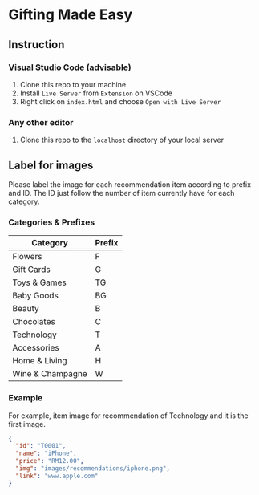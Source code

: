 # Gifting Made Easy

## Instruction
### Visual Studio Code (advisable)
1. Clone this repo to your machine
2. Install `Live Server` from `Extension` on VSCode
3. Right click on `index.html` and choose `Open with Live Server`

### Any other editor
1. Clone this repo to the `localhost` directory of your local server

## Label for images
Please label the image for each recommendation item according to prefix and ID. The ID just follow the number of item currently have for each category.

### Categories & Prefixes
| Category | Prefix |
| --- | --- |
| Flowers | F |
| Gift Cards | G |
| Toys & Games | TG |
| Baby Goods | BG |
| Beauty | B |
| Chocolates | C |
| Technology | T |
| Accessories | A |
| Home & Living | H |
| Wine & Champagne | W |

### Example
For example, item image for recommendation of Technology and it is the first image.
```json
{
  "id": "T0001",
  "name": "iPhone",
  "price": "RM12.00",
  "img": "images/recommendations/iphone.png",
  "link": "www.apple.com"
}
```
